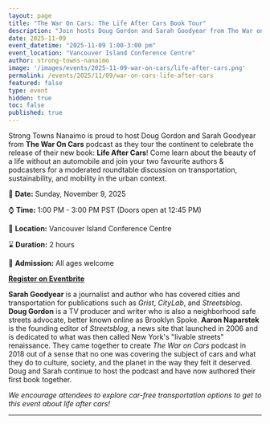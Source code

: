 ```yaml
---
layout: page
title: "The War On Cars: The Life After Cars Book Tour"
description: "Join hosts Doug Gordon and Sarah Goodyear from The War on Cars podcast as they tour to celebrate their new book, Life After Cars. A moderated roundtable discussion on transportation, sustainability, and mobility in the urban context."
date: 2025-11-09
event_datetime: "2025-11-09 1:00-3:00 pm"
event_location: "Vancouver Island Conference Centre"
author: strong-towns-nanaimo
image: '/images/events/2025-11-09-war-on-cars/life-after-cars.png'
permalink: /events/2025/11/09/war-on-cars-life-after-cars
featured: false
type: event
hidden: true
toc: false
published: true
---
```


Strong Towns Nanaimo is proud to host Doug Gordon and Sarah Goodyear from **The War On Cars** podcast as they tour the continent to celebrate the release of their new book: **Life After Cars**! Come learn about the beauty of a life without an automobile and join your two favourite authors & podcasters for a moderated roundtable discussion on transportation, sustainability, and mobility in the urban context.

📅 **Date:** Sunday, November 9, 2025  

⌚ **Time:** 1:00 PM - 3:00 PM PST (Doors open at 12:45 PM)  

📌 **Location:** Vancouver Island Conference Centre   

⌛ **Duration:** 2 hours  

🎫 **Admission:** All ages welcome  

[**Register on Eventbrite**](https://www.eventbrite.ca/e/the-war-on-cars-the-life-after-cars-registration-1805523462279?aff=oddtdtcreator)

**Sarah Goodyear** is a journalist and author who has covered cities and transportation for publications such as *Grist*, *CityLab*, and *Streetsblog*. **Doug Gordon** is a TV producer and writer who is also a neighborhood safe streets advocate, better known online as Brooklyn Spoke. **Aaron Naparstek** is the founding editor of *Streetsblog*, a news site that launched in 2006 and is dedicated to what was then called New York's "livable streets" renaissance. They came together to create *The War on Cars* podcast in 2018 out of a sense that no one was covering the subject of cars and what they do to culture, society, and the planet in the way they felt it deserved. Doug and Sarah continue to host the podcast and have now authored their first book together.

_We encourage attendees to explore car-free transportation options to get to this event about life after cars!_

***